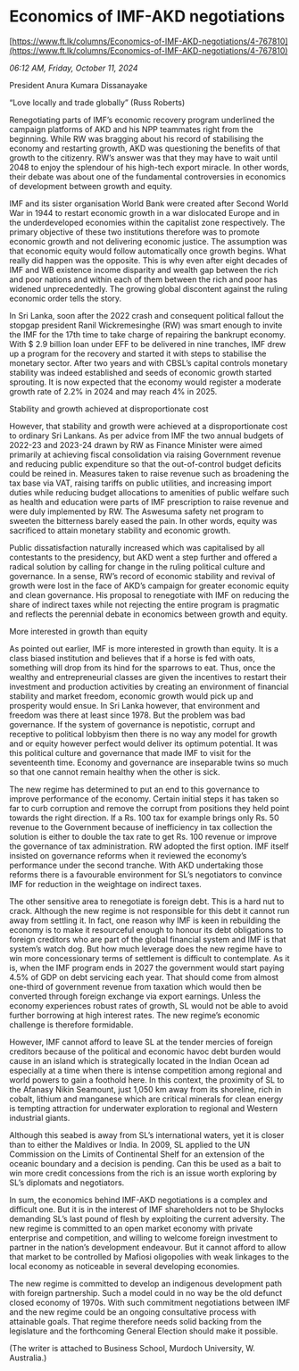 # Economics of IMF-AKD negotiations

[https://www.ft.lk/columns/Economics-of-IMF-AKD-negotiations/4-767810](https://www.ft.lk/columns/Economics-of-IMF-AKD-negotiations/4-767810)

*06:12 AM, Friday, October 11, 2024*

President Anura Kumara Dissanayake

“Love locally and trade globally” (Russ Roberts)

Renegotiating parts of IMF’s economic recovery program underlined the campaign platforms of AKD and his NPP teammates right from the beginning. While RW was bragging about his record of stabilising the economy and restarting growth, AKD was questioning the benefits of that growth to the citizenry. RW’s answer was that they may have to wait until 2048 to enjoy the splendour of his high-tech export miracle. In other words, their debate was about one of the fundamental controversies in economics of development between growth and equity.

IMF and its sister organisation World Bank were created after Second World War in 1944 to restart economic growth in a war dislocated Europe and in the underdeveloped economies within the capitalist zone respectively. The primary objective of these two institutions therefore was to promote economic growth and not delivering economic justice. The assumption was that economic equity would follow automatically once growth begins. What really did happen was the opposite. This is why even after eight decades of IMF and WB existence income disparity and wealth gap between the rich and poor nations and within each of them between the rich and poor has widened unprecedentedly. The growing global discontent against the ruling economic order tells the story.

In Sri Lanka, soon after the 2022 crash and consequent political fallout the stopgap president Ranil Wickremesinghe (RW) was smart enough to invite the IMF for the 17th time to take charge of repairing the bankrupt economy. With $ 2.9 billion loan under EFF to be delivered in nine tranches, IMF drew up a program for the recovery and started it with steps to stabilise the monetary sector. After two years and with CBSL’s capital controls monetary stability was indeed established and seeds of economic growth started sprouting. It is now expected that the economy would register a moderate growth rate of 2.2% in 2024 and may reach 4% in 2025.

Stability and growth achieved at disproportionate cost

However, that stability and growth were achieved at a disproportionate cost to ordinary Sri Lankans. As per advice from IMF the two annual budgets of 2022-23 and 2023-24 drawn by RW as Finance Minister were aimed primarily at achieving fiscal consolidation via raising Government revenue and reducing public expenditure so that the out-of-control budget deficits could be reined in. Measures taken to raise revenue such as broadening the tax base via VAT, raising tariffs on public utilities, and increasing import duties while reducing budget allocations to amenities of public welfare such as health and education were parts of IMF prescription to raise revenue and were duly implemented by RW. The Aswesuma safety net program to sweeten the bitterness barely eased the pain. In other words, equity was sacrificed to attain monetary stability and economic growth.

Public dissatisfaction naturally increased which was capitalised by all contestants to the presidency, but AKD went a step further and offered a radical solution by calling for change in the ruling political culture and governance. In a sense, RW’s record of economic stability and revival of growth were lost in the face of AKD’s campaign for greater economic equity and clean governance. His proposal to renegotiate with IMF on reducing the share of indirect taxes while not rejecting the entire program is pragmatic and reflects the perennial debate in economics between growth and equity.

More interested in growth than equity

As pointed out earlier, IMF is more interested in growth than equity. It is a class biased institution and believes that if a horse is fed with oats, something will drop from its hind for the sparrows to eat. Thus, once the wealthy and entrepreneurial classes are given the incentives to restart their investment and production activities by creating an environment of financial stability and market freedom, economic growth would pick up and prosperity would ensue. In Sri Lanka however, that environment and freedom was there at least since 1978. But the problem was bad governance. If the system of governance is nepotistic, corrupt and receptive to political lobbyism then there is no way any model for growth and or equity however perfect would deliver its optimum potential. It was this political culture and governance that made IMF to visit for the seventeenth time. Economy and governance are inseparable twins so much so that one cannot remain healthy when the other is sick.

The new regime has determined to put an end to this governance to improve performance of the economy. Certain initial steps it has taken so far to curb corruption and remove the corrupt from positions they held point towards the right direction. If a Rs. 100 tax for example brings only Rs. 50 revenue to the Government because of inefficiency in tax collection the solution is either to double the tax rate to get Rs. 100 revenue or improve the governance of tax administration. RW adopted the first option. IMF itself insisted on governance reforms when it reviewed the economy’s performance under the second tranche. With AKD undertaking those reforms there is a favourable environment for SL’s negotiators to convince IMF for reduction in the weightage on indirect taxes.

The other sensitive area to renegotiate is foreign debt. This is a hard nut to crack. Although the new regime is not responsible for this debt it cannot run away from settling it. In fact, one reason why IMF is keen in rebuilding the economy is to make it resourceful enough to honour its debt obligations to foreign creditors who are part of the global financial system and IMF is that system’s watch dog. But how much leverage does the new regime have to win more concessionary terms of settlement is difficult to contemplate. As it is, when the IMF program ends in 2027 the government would start paying 4.5% of GDP on debt servicing each year. That should come from almost one-third of government revenue from taxation which would then be converted through foreign exchange via export earnings. Unless the economy experiences robust rates of growth, SL would not be able to avoid further borrowing at high interest rates. The new regime’s economic challenge is therefore formidable.

However, IMF cannot afford to leave SL at the tender mercies of foreign creditors because of the political and economic havoc debt burden would cause in an island which is strategically located in the Indian Ocean ad especially at a time when there is intense competition among regional and world powers to gain a foothold here. In this context, the proximity of SL to the Afanasy Nikin Seamount, just 1,050 km away from its shoreline, rich in cobalt, lithium and manganese which are critical minerals for clean energy is tempting attraction for underwater exploration to regional and Western industrial giants.

Although this seabed is away from SL’s international waters, yet it is closer than to either the Maldives or India. In 2009, SL applied to the UN Commission on the Limits of Continental Shelf for an extension of the oceanic boundary and a decision is pending. Can this be used as a bait to win more credit concessions from the rich is an issue worth exploring by SL’s diplomats and negotiators.

In sum, the economics behind IMF-AKD negotiations is a complex and difficult one. But it is in the interest of IMF shareholders not to be Shylocks demanding SL’s last pound of flesh by exploiting the current adversity. The new regime is committed to an open market economy with private enterprise and competition, and willing to welcome foreign investment to partner in the nation’s development endeavour. But it cannot afford to allow that market to be controlled by Mafiosi oligopolies with weak linkages to the local economy as noticeable in several developing economies.

The new regime is committed to develop an indigenous development path with foreign partnership. Such a model could in no way be the old defunct closed economy of 1970s. With such commitment negotiations between IMF and the new regime could be an ongoing consultative process with attainable goals. That regime therefore needs solid backing from the legislature and the forthcoming General Election should make it possible.

(The writer is attached to Business School, Murdoch University, W. Australia.)

